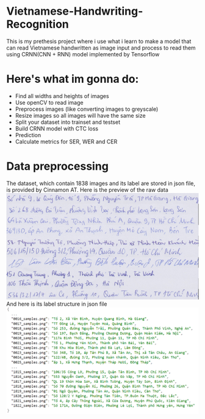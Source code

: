 # Vietnamese-Handwriting-Recognition
This is my prethesis project where i use what i learn to make a model that can read Vietnamese handwritten as image input and process to read them
using CRNN(CNN + RNN) model implemented by Tensorflow 
# Here's what im gonna do:
* Find all widths and heights of images
* Use openCV to read image
* Preprocess images (like converting images to greyscale)
* Resize images so all images will have the same size
* Split your dataset into trainset and testset
* Build CRNN model with CTC loss
* Prediction
* Calculate metrics for SER, WER and CER
# Data preprocessing
The dataset, which contain 1838 images and its label are stored in json file, is provided by Cinnamon AT.
Here is the preview of the raw data
![](raw_data.jpg)
And here is its label structure in json file
![](label.png)
